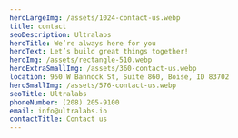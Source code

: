 ```yaml
---
heroLargeImg: /assets/1024-contact-us.webp
title: contact
seoDescription: Ultralabs
heroTitle: We’re always here for you
heroText: Let’s build great things together!
heroImg: /assets/rectangle-510.webp
heroExtraSmallImg: /assets/360-contact-us.webp
location: 950 W Bannock St, Suite 860, Boise, ID 83702
heroSmallImg: /assets/576-contact-us.webp
seoTitle: Ultralabs
phoneNumber: (208) 205-9100
email: info@ultralabs.io
contactTitle: Contact us
---
```

